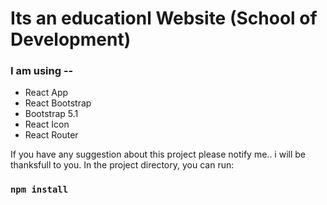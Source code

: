 # Its an educationl Website (School of Development)

### I am using --

- React App
- React Bootstrap
- Bootstrap 5.1
- React Icon
- React Router 

If you have any suggestion about this project please notify me.. i will be thanksfull to you.
In the project directory, you can run:
### `npm install`

